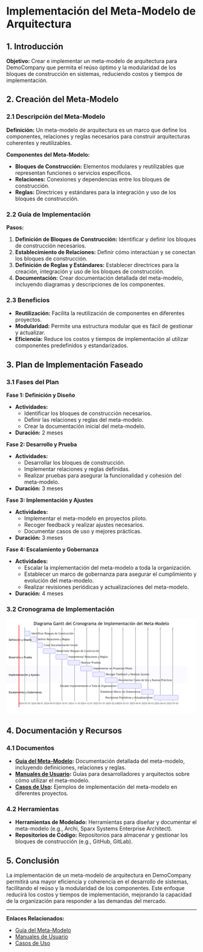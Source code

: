 # Implementación del Meta-Modelo de Arquitectura

## 1. Introducción

**Objetivo:** Crear e implementar un meta-modelo de arquitectura para DemoCompany que permita el reúso óptimo y la modularidad de los bloques de construcción en sistemas, reduciendo costos y tiempos de implementación.

## 2. Creación del Meta-Modelo

### 2.1 Descripción del Meta-Modelo

**Definición:** Un meta-modelo de arquitectura es un marco que define los componentes, relaciones y reglas necesarios para construir arquitecturas coherentes y reutilizables.

**Componentes del Meta-Modelo:**
- **Bloques de Construcción:** Elementos modulares y reutilizables que representan funciones o servicios específicos.
- **Relaciones:** Conexiones y dependencias entre los bloques de construcción.
- **Reglas:** Directrices y estándares para la integración y uso de los bloques de construcción.

### 2.2 Guía de Implementación

**Pasos:**
1. **Definición de Bloques de Construcción:** Identificar y definir los bloques de construcción necesarios.
2. **Establecimiento de Relaciones:** Definir cómo interactúan y se conectan los bloques de construcción.
3. **Definición de Reglas y Estándares:** Establecer directrices para la creación, integración y uso de los bloques de construcción.
4. **Documentación:** Crear documentación detallada del meta-modelo, incluyendo diagramas y descripciones de los componentes.

### 2.3 Beneficios

- **Reutilización:** Facilita la reutilización de componentes en diferentes proyectos.
- **Modularidad:** Permite una estructura modular que es fácil de gestionar y actualizar.
- **Eficiencia:** Reduce los costos y tiempos de implementación al utilizar componentes predefinidos y estandarizados.

## 3. Plan de Implementación Faseado

### 3.1 Fases del Plan

**Fase 1: Definición y Diseño**

- **Actividades:**
  - Identificar los bloques de construcción necesarios.
  - Definir las relaciones y reglas del meta-modelo.
  - Crear la documentación inicial del meta-modelo.
- **Duración:** 2 meses

**Fase 2: Desarrollo y Prueba**

- **Actividades:**
  - Desarrollar los bloques de construcción.
  - Implementar relaciones y reglas definidas.
  - Realizar pruebas para asegurar la funcionalidad y cohesión del meta-modelo.
- **Duración:** 3 meses

**Fase 3: Implementación y Ajustes**

- **Actividades:**
  - Implementar el meta-modelo en proyectos piloto.
  - Recoger feedback y realizar ajustes necesarios.
  - Documentar casos de uso y mejores prácticas.
- **Duración:** 3 meses

**Fase 4: Escalamiento y Gobernanza**

- **Actividades:**
  - Escalar la implementación del meta-modelo a toda la organización.
  - Establecer un marco de gobernanza para asegurar el cumplimiento y evolución del meta-modelo.
  - Realizar revisiones periódicas y actualizaciones del meta-modelo.
- **Duración:** 4 meses

### 3.2 Cronograma de Implementación

![Diagrama Gantt del Cronograma de Implementación](../images/Diagrama_Gantt_del_Cronograma_de_Implementacion_Meta_Modelo.png)

## 4. Documentación y Recursos

### 4.1 Documentos

- **[Guía del Meta-Modelo](docs/Guia_del_Meta_Modelo.md):** Documentación detallada del meta-modelo, incluyendo definiciones, relaciones y reglas.
- **[Manuales de Usuario](docs/Manuales_de_Usuario.md):** Guías para desarrolladores y arquitectos sobre cómo utilizar el meta-modelo.
- **[Casos de Uso](docs/Casos_de_Uso.md):** Ejemplos de implementación del meta-modelo en diferentes proyectos.

### 4.2 Herramientas

- **Herramientas de Modelado:** Herramientas para diseñar y documentar el meta-modelo (e.g., Archi, Sparx Systems Enterprise Architect).
- **Repositorios de Código:** Repositorios para almacenar y gestionar los bloques de construcción (e.g., GitHub, GitLab).

## 5. Conclusión

La implementación de un meta-modelo de arquitectura en DemoCompany permitirá una mayor eficiencia y coherencia en el desarrollo de sistemas, facilitando el reúso y la modularidad de los componentes. Este enfoque reducirá los costos y tiempos de implementación, mejorando la capacidad de la organización para responder a las demandas del mercado.

---

**Enlaces Relacionados:**
- [Guía del Meta-Modelo](docs/Guia_del_Meta_Modelo.md)
- [Manuales de Usuario](docs/Manuales_de_Usuario.md)
- [Casos de Uso](docs/Casos_de_Uso.md)
